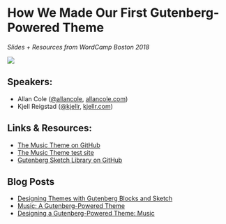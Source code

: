 # How We Made Our First Gutenberg-Powered Theme
_Slides + Resources from WordCamp Boston 2018_

![](https://cldup.com/s8c_Ek73zC-3000x3000.jpeg)

## Speakers:

- Allan Cole ([@allancole](http://twitter.com/allancole), [allancole.com](https://www.allancole.com))
- Kjell Reigstad ([@kjellr](http://twitter.com/kjellr), [kjellr.com](https://kjellr.com/)) 

## Links & Resources:

- [The Music Theme on GitHub](https://github.com/automattic/musictheme)
- [The Music Theme test site](http://musictheme.mystagingwebsite.com)
- [Gutenberg Sketch Library on GitHub](https://github.com/Automattic/gutenberg-themes-sketch)

## Blog Posts

- [Designing Themes with Gutenberg Blocks and Sketch](https://themeshaper.com/2018/03/07/designing-gutenberg-block-driven-themes-with-sketch/)
- [Music: A Gutenberg-Powered Theme](https://themeshaper.com/2018/05/22/music-a-gutenberg-powered-theme/)
- [Designing a Gutenberg-Powered Theme: Music](https://themeshaper.com/2018/06/04/designing-a-gutenberg-powered-theme-music/)